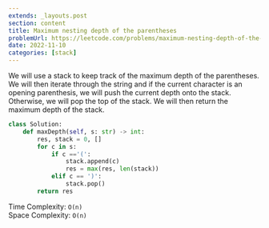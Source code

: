 ```yaml
---
extends: _layouts.post
section: content
title: Maximum nesting depth of the parentheses
problemUrl: https://leetcode.com/problems/maximum-nesting-depth-of-the-parentheses/
date: 2022-11-10
categories: [stack]
---
```


We will use a stack to keep track of the maximum depth of the parentheses. We will then iterate through the string and if the current character is an opening parenthesis, we will push the current depth onto the stack. Otherwise, we will pop the top of the stack. We will then return the maximum depth of the stack.

```python
class Solution:
    def maxDepth(self, s: str) -> int:
        res, stack = 0, []
        for c in s:
            if c =='(':
                stack.append(c)
                res = max(res, len(stack))
            elif c == ')':
                stack.pop()
        return res
```

Time Complexity: `O(n)` <br/>
Space Complexity: `O(n)`